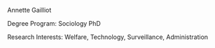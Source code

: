 Annette Gailliot

Degree Program: Sociology PhD

Research Interests: Welfare, Technology, Surveillance, Administration
